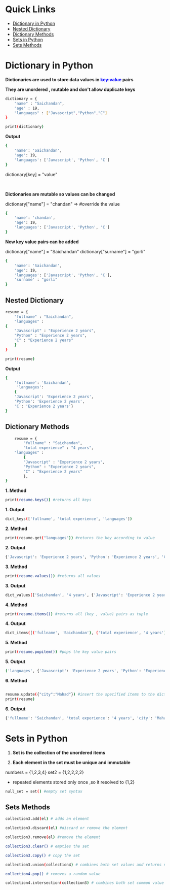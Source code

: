 # Quick Links

- [Dictionary in Python](#dictionary-in-python)
- [Nested Dictionary](#nested-dictionary)
- [Dictionary Methods](#dictionary-methods)
- [Sets in Python](#sets-in-python)
- [Sets Methods](#sets-methods)



# Dictionary in Python

**Dictionaries are used to store data values in <span style="color :blue;">key:value</span> pairs**

**They are unordered , mutable and don't allow duplicate keys**

```bash
dictionary = {
    "name" : "Saichandan",
    "age" : 19,
    "languages" : ["Javascript","Python","C"]
}

```

```bash
print(dictionary)
```

**Output**

```bash
{
    'name': 'Saichandan',
    'age': 19,
    'languages': ['Javascript', 'Python', 'C']
}
```

dictionary[key] = "value"

<br/>

**Dictionaries are mutable so values can be changed**

dictionary["name"] = "chandan" => #override the value

```bash
{
    'name': 'chandan',
    'age': 19,
    'languages': ['Javascript', 'Python', 'C']
}
```

**New key value pairs can be added**

dictionary["name"] = "Saichandan"
dictionary["surname"] = "gorli"

```bash
{
    'name': 'Saichandan',
    'age': 19,
    'languages': ['Javascript', 'Python', 'C'],
    'surname' : "gorli"
}
```

## Nested Dictionary

```bash
resume = {
    "fullname" : "Saichandan",
    "languages" :
{
    "Javascript" : "Experience 2 years",
    "Python" : "Experience 2 years",
    "C" : "Experience 2 years"
    }
}


```

```bash
print(resume)
```

**Output**

```bash
{
    'fullname': 'Saichandan',
     'languages':
    {
    'Javascript': 'Experience 2 years',
    'Python': 'Experience 2 years',
    'C': 'Experience 2 years'}
}

```

## Dictionary Methods

```bash
    resume = {
        "fullname" : "Saichandan",
        "total experience" : "4 years",
    "languages" :
        {
        "Javascript" : "Experience 2 years",
        "Python" : "Experience 2 years",
        "C" : "Experience 2 years"
        },
}

```

**1. Method**

```bash
print(resume.keys()) #returns all keys
```

**1. Output**

```bash
dict_keys(['fullname', 'total experience', 'languages'])
```


**2. Method**

```bash
print(resume.get("languages")) #returns the key according to value
```

**2. Output**

```bash
{'Javascript': 'Experience 2 years', 'Python': 'Experience 2 years', 'C': 'Experience 2 years'}
```

**3. Method**

```bash
print(resume.values()) #returns all values
```

**3. Output**

```bash
dict_values(['Saichandan', '4 years', {'Javascript': 'Experience 2 years', 'Python': 'Experience 2 years', 'C': 'Experience 2 years'}])

```

**4. Method**

```bash
print(resume.items()) #returns all (key , value) pairs as tuple
```

**4. Output**

```bash
dict_items([('fullname', 'Saichandan'), ('total experience', '4 years'), ('languages', {'Javascript': 'Experience 2 years', 'Python': 'Experience 2 years', 'C': 'Experience 2 years'})])

```

**5. Method**

```bash
print(resume.popitem()) #pops the key value pairs
```

**5. Output**

```bash
('languages', {'Javascript': 'Experience 2 years', 'Python': 'Experience 2 years', 'C': 'Experience 2 years'})

```

**6. Method**

```bash

resume.update({"city":"Mahad"}) #insert the specified items to the dictionary
print(resume)

```

**6. Output**

```bash
{'fullname': 'Saichandan', 'total experience': '4 years', 'city': 'Mahad' }
```


# Sets in Python
1. **Set is the collection of the unordered items**

2. **Each element in the set must be unique and immutable**


numbers = {1,2,3,4}
set2 = {1,2,2,2,2}

- repeated elements stored only once ,so it resolved to {1,2}

```bash
null_set = set() #empty set syntax
```


## Sets Methods

```bash
collection3.add(el) # adds an element

collection3.discard(el) #discard or remove the element 

collection3.remove(el) #remove the element

collection3.clear() # empties the set

collection3.copy() # copy the set

collection3.union(collection4) # combines both set values and returns new

collection4.pop() # removes a random value

collection4.intersection(collection3) # combines both set common value and returns new
```